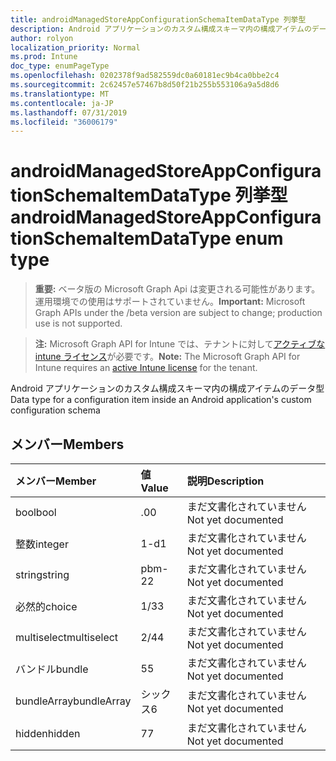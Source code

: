 ```yaml
---
title: androidManagedStoreAppConfigurationSchemaItemDataType 列挙型
description: Android アプリケーションのカスタム構成スキーマ内の構成アイテムのデータ型
author: rolyon
localization_priority: Normal
ms.prod: Intune
doc_type: enumPageType
ms.openlocfilehash: 0202378f9ad582559dc0a60181ec9b4ca0bbe2c4
ms.sourcegitcommit: 2c62457e57467b8d50f21b255b553106a9a5d8d6
ms.translationtype: MT
ms.contentlocale: ja-JP
ms.lasthandoff: 07/31/2019
ms.locfileid: "36006179"
---
```

# <a name="androidmanagedstoreappconfigurationschemaitemdatatype-enum-type"></a><span data-ttu-id="904f0-103">androidManagedStoreAppConfigurationSchemaItemDataType 列挙型</span><span class="sxs-lookup"><span data-stu-id="904f0-103">androidManagedStoreAppConfigurationSchemaItemDataType enum type</span></span>

> <span data-ttu-id="904f0-104">**重要:** ベータ版の Microsoft Graph Api は変更される可能性があります。運用環境での使用はサポートされていません。</span><span class="sxs-lookup"><span data-stu-id="904f0-104">**Important:** Microsoft Graph APIs under the /beta version are subject to change; production use is not supported.</span></span>

> <span data-ttu-id="904f0-105">**注:** Microsoft Graph API for Intune では、テナントに対して[アクティブな intune ライセンス](https://go.microsoft.com/fwlink/?linkid=839381)が必要です。</span><span class="sxs-lookup"><span data-stu-id="904f0-105">**Note:** The Microsoft Graph API for Intune requires an [active Intune license](https://go.microsoft.com/fwlink/?linkid=839381) for the tenant.</span></span>

<span data-ttu-id="904f0-106">Android アプリケーションのカスタム構成スキーマ内の構成アイテムのデータ型</span><span class="sxs-lookup"><span data-stu-id="904f0-106">Data type for a configuration item inside an Android application's custom configuration schema</span></span>

## <a name="members"></a><span data-ttu-id="904f0-107">メンバー</span><span class="sxs-lookup"><span data-stu-id="904f0-107">Members</span></span>
|<span data-ttu-id="904f0-108">メンバー</span><span class="sxs-lookup"><span data-stu-id="904f0-108">Member</span></span>|<span data-ttu-id="904f0-109">値</span><span class="sxs-lookup"><span data-stu-id="904f0-109">Value</span></span>|<span data-ttu-id="904f0-110">説明</span><span class="sxs-lookup"><span data-stu-id="904f0-110">Description</span></span>|
|:---|:---|:---|
|<span data-ttu-id="904f0-111">bool</span><span class="sxs-lookup"><span data-stu-id="904f0-111">bool</span></span>|<span data-ttu-id="904f0-112">.0</span><span class="sxs-lookup"><span data-stu-id="904f0-112">0</span></span>|<span data-ttu-id="904f0-113">まだ文書化されていません</span><span class="sxs-lookup"><span data-stu-id="904f0-113">Not yet documented</span></span>|
|<span data-ttu-id="904f0-114">整数</span><span class="sxs-lookup"><span data-stu-id="904f0-114">integer</span></span>|<span data-ttu-id="904f0-115">1-d</span><span class="sxs-lookup"><span data-stu-id="904f0-115">1</span></span>|<span data-ttu-id="904f0-116">まだ文書化されていません</span><span class="sxs-lookup"><span data-stu-id="904f0-116">Not yet documented</span></span>|
|<span data-ttu-id="904f0-117">string</span><span class="sxs-lookup"><span data-stu-id="904f0-117">string</span></span>|<span data-ttu-id="904f0-118">pbm-2</span><span class="sxs-lookup"><span data-stu-id="904f0-118">2</span></span>|<span data-ttu-id="904f0-119">まだ文書化されていません</span><span class="sxs-lookup"><span data-stu-id="904f0-119">Not yet documented</span></span>|
|<span data-ttu-id="904f0-120">必然的</span><span class="sxs-lookup"><span data-stu-id="904f0-120">choice</span></span>|<span data-ttu-id="904f0-121">1/3</span><span class="sxs-lookup"><span data-stu-id="904f0-121">3</span></span>|<span data-ttu-id="904f0-122">まだ文書化されていません</span><span class="sxs-lookup"><span data-stu-id="904f0-122">Not yet documented</span></span>|
|<span data-ttu-id="904f0-123">multiselect</span><span class="sxs-lookup"><span data-stu-id="904f0-123">multiselect</span></span>|<span data-ttu-id="904f0-124">2/4</span><span class="sxs-lookup"><span data-stu-id="904f0-124">4</span></span>|<span data-ttu-id="904f0-125">まだ文書化されていません</span><span class="sxs-lookup"><span data-stu-id="904f0-125">Not yet documented</span></span>|
|<span data-ttu-id="904f0-126">バンドル</span><span class="sxs-lookup"><span data-stu-id="904f0-126">bundle</span></span>|<span data-ttu-id="904f0-127">5</span><span class="sxs-lookup"><span data-stu-id="904f0-127">5</span></span>|<span data-ttu-id="904f0-128">まだ文書化されていません</span><span class="sxs-lookup"><span data-stu-id="904f0-128">Not yet documented</span></span>|
|<span data-ttu-id="904f0-129">bundleArray</span><span class="sxs-lookup"><span data-stu-id="904f0-129">bundleArray</span></span>|<span data-ttu-id="904f0-130">シックス</span><span class="sxs-lookup"><span data-stu-id="904f0-130">6</span></span>|<span data-ttu-id="904f0-131">まだ文書化されていません</span><span class="sxs-lookup"><span data-stu-id="904f0-131">Not yet documented</span></span>|
|<span data-ttu-id="904f0-132">hidden</span><span class="sxs-lookup"><span data-stu-id="904f0-132">hidden</span></span>|<span data-ttu-id="904f0-133">7</span><span class="sxs-lookup"><span data-stu-id="904f0-133">7</span></span>|<span data-ttu-id="904f0-134">まだ文書化されていません</span><span class="sxs-lookup"><span data-stu-id="904f0-134">Not yet documented</span></span>|





